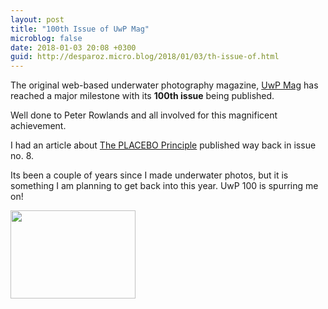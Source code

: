 ```yaml
---
layout: post
title: "100th Issue of UwP Mag"
microblog: false
date: 2018-01-03 20:08 +0300
guid: http://desparoz.micro.blog/2018/01/03/th-issue-of.html
---
```

The original web-based underwater photography magazine, [UwP Mag](http://uwpmag.com) has reached a major milestone with its **100th issue** being published.

Well done to Peter Rowlands and all involved for this magnificent achievement.

I had an article about [The PLACEBO Principle](http://www.desparoz.com/the-placebo-principle-for-underwater-photography/) published way back in issue no. 8.

Its been a couple of years since I made underwater photos, but it is something I am planning to get back into this year. UwP 100 is spurring me on!

<img src="http://desparoz.me/uploads/2018/44b2c9c775.jpg" width="200" height="141" />
